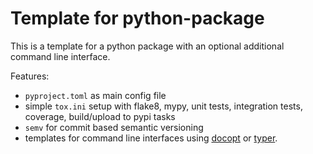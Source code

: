 # Template for python-package

This is a template for a python package with an optional additional
command line interface.

Features:
- `pyproject.toml` as main config file
- simple `tox.ini` setup with flake8, mypy, unit tests, integration tests, coverage, build/upload to pypi tasks
- `semv` for commit based semantic versioning
- templates for command line interfaces using [docopt](http://docopt.org) or [typer](https://typer.tiangolo.com).
